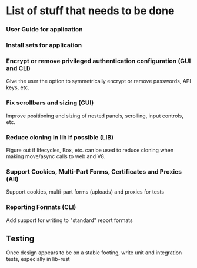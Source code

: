 # List of stuff that needs to be done

### User Guide for application

### Install sets for application

### Encrypt or remove privileged authentication configuration (GUI and CLI)

Give the user the option to symmetrically encrypt or remove passwords, API keys, etc.

### Fix scrollbars and sizing (GUI)

Improve positioning and sizing of nested panels, scrolling, input controls, etc. 

### Reduce cloning in lib if possible (LIB)

Figure out if lifecycles, Box, etc. can be used to reduce cloning when making move/async calls to web and V8.  

### Support Cookies, Multi-Part Forms, Certificates and Proxies (All)

Support cookies, multi-part forms (uploads) and proxies for tests

### Reporting Formats (CLI)

Add support for writing to "standard" report formats

## Testing

Once design appears to be on a stable footing, write unit and integration tests, especially in lib-rust